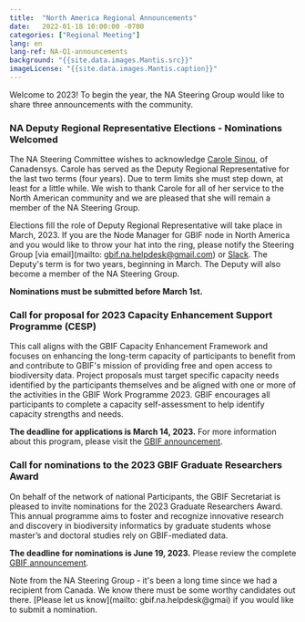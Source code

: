 ```yaml
---
title:  "North America Regional Announcements"
date:   2022-01-18 10:00:00 -0700
categories: ["Regional Meeting"]
lang: en
lang-ref: NA-Q1-announcements
background: "{{site.data.images.Mantis.src}}"
imageLicense: "{{site.data.images.Mantis.caption}}"
---
```


Welcome to 2023! To begin the year, the NA Steering Group would like to share three announcements with the community.

### NA Deputy Regional Representative Elections - Nominations Welcomed

The NA Steering Committee wishes to acknowledge [Carole Sinou](https://www.gbif.org/contact-us/directory?personId=3917), of Canadensys. Carole has served as the Deputy Regional Representative for the last two terms (four years). Due to term limits she must step down, at least for a little while. We wish to thank Carole for all of her service to the North American community and we are pleased that she will remain a member of the NA Steering Group.

Elections fill the role of Deputy Regional Representative will take place in March, 2023. If you are the Node Manager for GBIF node in North America and you would like to throw your hat into the ring, please notify the Steering Group [via email](mailto: gbif.na.helpdesk@gmail.com) or [Slack](https://gbif-north-america.slack.com/join/shared_invite/zt-1duj62qwm-PoKZBpZGPX8ZREHkNRqoDw#/shared-invite/email). The Deputy's term is for two years, beginning in March. The Deputy will also become a member of the NA Steering Group.

**Nominations must be submitted before March 1st.**

### Call for proposal for 2023 Capacity Enhancement Support Programme (CESP)

This call aligns with the GBIF Capacity Enhancement Framework and focuses on enhancing the long-term capacity of participants to benefit from and contribute to GBIF's mission of providing free and open access to biodiversity data. Project proposals must target specific capacity needs identified by the participants themselves and be aligned with one or more of the activities in the GBIF Work Programme 2023. GBIF encourages all participants to complete a capacity self-assessment to help identify capacity strengths and needs.

**The deadline for applications is March 14, 2023.** For more information about this program, please visit the [GBIF announcement](https://www.gbif.org/news/54zD9vqmCpyL9dqd24Zd0z/call-for-proposals-for-2023-capacity-enhancement-support-programme-cesp).

### Call for nominations to the 2023 GBIF Graduate Researchers Award

On behalf of the network of national Participants, the GBIF Secretariat is pleased to invite nominations for the 2023 Graduate Researchers Award. This annual programme aims to foster and recognize innovative research and discovery in biodiversity informatics by graduate students whose master’s and doctoral studies rely on GBIF-mediated data.

**The deadline for nominations is June 19, 2023.** Please review the complete [GBIF announcement](https://www.gbif.org/news/6gyLOum00YsYc4OtVGK33Y/call-for-nominations-to-the-2023-gbif-graduate-researchers-award).

Note from the NA Steering Group - it's been a long time since we had a recipient from Canada. We know there must be some worthy candidates out there. [Please let us know](mailto: gbif.na.helpdesk@gmai) if you would like to submit a nomination.
